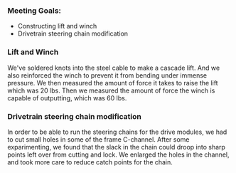 ### Meeting Goals:
* Constructing lift and winch
* Drivetrain steering chain modification

### Lift and Winch
We've soldered knots into the steel cable to make a cascade lift. And we also reinforced the winch to prevent it from bending under immense pressure. We then measured the amount of force it takes to raise the lift which was 20 lbs. Then we measured the amount of force the winch is capable of outputting, which was 60 lbs.

### Drivetrain steering chain modification
In order to be able to run the steering chains for the drive modules, we had to cut small holes in some of the frame C-channel. After some exparimenting, we found that the slack in the chain could droop into sharp points left over from cutting and lock. We enlarged the holes in the channel, and took more care to reduce catch points for the chain.
